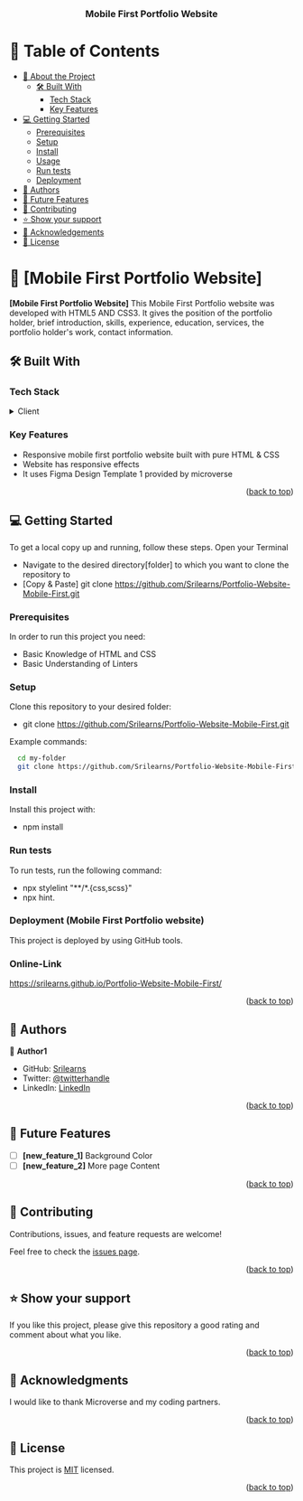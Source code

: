 <a name="readme-top"></a>
<div align="center">
  <br/>

  <h3><b>Mobile First Portfolio Website</b></h3>

</div>

<!-- TABLE OF CONTENTS -->

# 📗 Table of Contents

- [📖 About the Project](#about-project)
  - [🛠 Built With](#built-with)
    - [Tech Stack](#tech-stack)
    - [Key Features](#key-features)
- [💻 Getting Started](#getting-started)
  - [Prerequisites](#prerequisites)
  - [Setup](#setup)
  - [Install](#install)
  - [Usage](#usage)
  - [Run tests](#run-tests)
  - [Deployment](#deployment)
- [👥 Authors](#authors)
- [🔭 Future Features](#future-features)
- [🤝 Contributing](#contributing)
- [⭐️ Show your support](#support)
- [🙏 Acknowledgements](#acknowledgements)
- [📝 License](#license)

<!-- PROJECT DESCRIPTION -->

# 📖 [Mobile First Portfolio Website] <a name="about-project"></a>

**[Mobile First Portfolio Website]** This Mobile First Portfolio website was developed with HTML5 AND CSS3. It gives the position of the portfolio holder, brief introduction, skills, experience, education, services, the portfolio holder's work, contact information.

## 🛠 Built With <a name="built-with"></a>

### Tech Stack <a name="tech-stack"></a>

<details>
  <summary>Client</summary>
  <ul>
    <li><a href="#">HTML5</a></li>
     <li><a href="#">CSS3</a></li>
  </ul>
</details>

<!-- Features -->

### Key Features <a name="key-features"></a>
- Responsive mobile first portfolio website built with pure HTML & CSS
- Website has responsive effects 
- It uses Figma Design Template 1 provided by microverse

<p align="right">(<a href="#readme-top">back to top</a>)</p>

## 💻 Getting Started <a name="getting-started"></a>

To get a local copy up and running, follow these steps.
Open your Terminal
- Navigate to the desired directory[folder] to which you want to clone the repository to
- [Copy & Paste] git clone https://github.com/Srilearns/Portfolio-Website-Mobile-First.git

### Prerequisites

In order to run this project you need:

- Basic Knowledge of HTML and CSS
- Basic Understanding of Linters

### Setup

Clone this repository to your desired folder:

-  git clone https://github.com/Srilearns/Portfolio-Website-Mobile-First.git

Example commands:

```sh
  cd my-folder
  git clone https://github.com/Srilearns/Portfolio-Website-Mobile-First.git
```


### Install

Install this project with:

- npm install


### Run tests

To run tests, run the following command:

- npx stylelint "**/*.{css,scss}"
- npx hint.

### Deployment (Mobile First Portfolio website)

This project is deployed by using GitHub tools. 

### Online-Link

https://srilearns.github.io/Portfolio-Website-Mobile-First/

<p align="right">(<a href="#readme-top">back to top</a>)</p>

<!-- AUTHORS -->

## 👥 Authors <a name="authors"></a>


👤 **Author1**

- GitHub: [Srilearns](https://github.com/Srilearns)
- Twitter: [@twitterhandle](https://twitter.com/SriSuryadevara1)
- LinkedIn: [LinkedIn](https://linkedin.com/in/sri-sudha-suryadevara-2434291b7)

<p align="right">(<a href="#readme-top">back to top</a>)</p>

<!-- FUTURE FEATURES -->

## 🔭 Future Features <a name="future-features"></a>

- [ ] **[new_feature_1]** Background Color
- [ ] **[new_feature_2]** More page Content

<p align="right">(<a href="#readme-top">back to top</a>)</p>

<!-- CONTRIBUTING -->

## 🤝 Contributing <a name="contributing"></a>

Contributions, issues, and feature requests are welcome!

Feel free to check the [issues page](../../issues/).

<p align="right">(<a href="#readme-top">back to top</a>)</p>

<!-- SUPPORT -->

## ⭐️ Show your support <a name="support"></a>

If you like this project, please give this repository a good rating and comment about what you like.

<p align="right">(<a href="#readme-top">back to top</a>)</p>

<!-- ACKNOWLEDGEMENTS -->

## 🙏 Acknowledgments <a name="acknowledgements"></a>

I would like to thank Microverse and my coding partners.

<p align="right">(<a href="#readme-top">back to top</a>)</p>

<!-- LICENSE -->

## 📝 License <a name="license"></a>

This project is [MIT](https://github.com/Srilearns/Portfolio-Website-Mobile-First/blob/Mobile-First/MIT.md) licensed.

<p align="right">(<a href="#readme-top">back to top</a>)</p>
